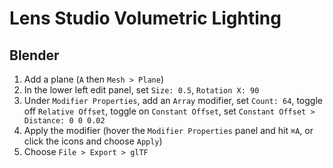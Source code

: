 # Lens Studio Volumetric Lighting

## Blender

1. Add a plane (`A` then `Mesh > Plane`)
2. In the lower left edit panel, set `Size: 0.5`, `Rotation X: 90`
3. Under `Modifier Properties`, add an `Array` modifier, set `Count: 64`, toggle off `Relative Offset`, toggle on `Constant Offset`, set `Constant Offset > Distance: 0 0 0.02`
4. Apply the modifier (hover the `Modifier Properties` panel and hit `⌘A`, or click the icons and choose `Apply`)
5. Choose `File > Export > glTF`
